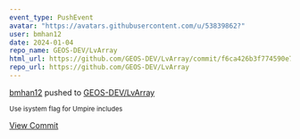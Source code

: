 ```yaml
---
event_type: PushEvent
avatar: "https://avatars.githubusercontent.com/u/53839862?"
user: bmhan12
date: 2024-01-04
repo_name: GEOS-DEV/LvArray
html_url: https://github.com/GEOS-DEV/LvArray/commit/f6ca426b3f774590e716d0bf0682c2eb524c369e
repo_url: https://github.com/GEOS-DEV/LvArray
---
```


<a href='https://github.com/bmhan12' target='_blank'>bmhan12</a> pushed to <a href='https://github.com/GEOS-DEV/LvArray' target='_blank'>GEOS-DEV/LvArray</a>

<small>Use isystem flag for Umpire includes</small>

<a href='https://github.com/GEOS-DEV/LvArray/commit/f6ca426b3f774590e716d0bf0682c2eb524c369e' target='_blank'>View Commit</a>